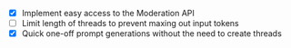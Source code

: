 - [X] Implement easy access to the Moderation API
- [ ] Limit length of threads to prevent maxing out input tokens
- [X] Quick one-off prompt generations without the need to create threads

